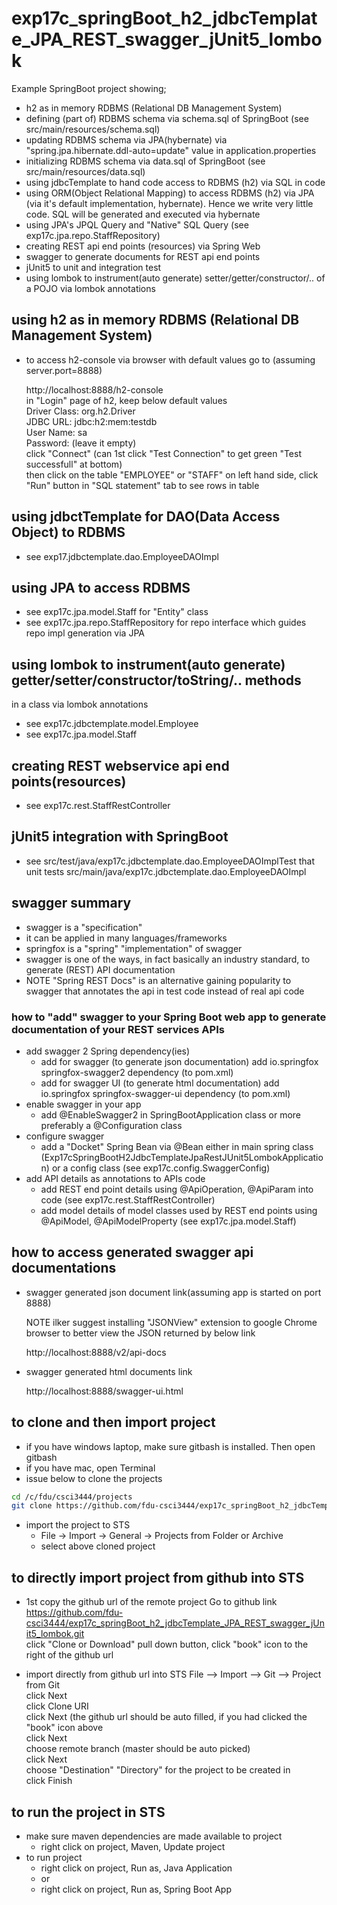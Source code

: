 # exp17c_springBoot_h2_jdbcTemplate_JPA_REST_swagger_jUnit5_lombok
Example SpringBoot project showing;

- h2 as in memory RDBMS (Relational DB Management System)
- defining (part of) RDBMS schema via schema.sql of SpringBoot (see src/main/resources/schema.sql)
- updating RDBMS schema via JPA(hybernate) via "spring.jpa.hibernate.ddl-auto=update" value in application.properties
- initializing RDBMS schema via data.sql of SpringBoot (see src/main/resources/data.sql)
- using jdbcTemplate to hand code access to RDBMS (h2) via SQL in code
- using ORM(Object Relational Mapping) to access RDBMS (h2) via JPA (via it's default implementation, hybernate). 
  Hence we write very little code. SQL 
  will be generated and executed via hybernate
- using JPA's JPQL Query and "Native" SQL Query (see exp17c.jpa.repo.StaffRepository)
- creating REST api end points (resources) via Spring Web
- swagger to generate documents for REST api end points
- jUnit5 to unit and integration test
- using lombok to instrument(auto generate) setter/getter/constructor/.. of a POJO via 
  lombok annotations

## using h2 as in memory RDBMS (Relational DB Management System)
- to access h2-console via browser with default values go to (assuming server.port=8888) 

  http://localhost:8888/h2-console                 <br>
  in "Login" page of h2, keep below default values <br>
    Driver Class: org.h2.Driver                    <br>
    JDBC URL: jdbc:h2:mem:testdb                   <br>
    User Name: sa                                  <br>
    Password:       (leave it empty)               <br>
      click "Connect"  (can 1st click "Test Connection" to get green "Test successfull" at bottom)   <br>
      then click on the table "EMPLOYEE" or "STAFF" on left hand side, click "Run" button in "SQL statement" tab to see rows in table

## using jdbctTemplate for DAO(Data Access Object) to RDBMS
- see exp17.jdbctemplate.dao.EmployeeDAOImpl

## using JPA to access RDBMS
- see exp17c.jpa.model.Staff for "Entity" class
- see exp17c.jpa.repo.StaffRepository for repo interface which guides repo impl generation 
  via JPA

## using lombok to instrument(auto generate) getter/setter/constructor/toString/.. methods 
in a class via lombok annotations
- see exp17c.jdbctemplate.model.Employee
- see exp17c.jpa.model.Staff 

## creating REST webservice api end points(resources)
- see exp17c.rest.StaffRestController

## jUnit5 integration with SpringBoot
- see src/test/java/exp17c.jdbctemplate.dao.EmployeeDAOImplTest that unit tests src/main/java/exp17c.jdbctemplate.dao.EmployeeDAOImpl

## swagger summary
- swagger is a "specification"
- it can be applied in many languages/frameworks
- springfox is a "spring" "implementation" of swagger
- swagger is one of the ways, in fact basically an industry standard, to generate (REST) 
  API documentation
- NOTE "Spring REST Docs" is an alternative gaining popularity to swagger that annotates the api in test 
  code instead of real api code

### how to "add" swagger to your Spring Boot web app to generate documentation of your REST services APIs
- add swagger 2 Spring dependency(ies)
  - add for swagger    (to generate json documentation) add io.springfox  springfox-swagger2   dependency (to pom.xml)
  - add for swagger UI (to generate html documentation) add io.springfox  springfox-swagger-ui dependency (to pom.xml)
- enable swagger in your app
  - add @EnableSwagger2 in SpringBootApplication class or more preferably a @Configuration class
- configure swagger
  - add a "Docket" Spring Bean via @Bean either in main spring class (Exp17cSpringBootH2JdbcTemplateJpaRestJUnit5LombokApplication) 
    or a config class (see exp17c.config.SwaggerConfig)
- add API details as annotations to APIs code
  - add REST end point details using @ApiOperation, @ApiParam into code (see exp17c.rest.StaffRestController)
  - add model details of model classes used by REST end points using @ApiModel, @ApiModelProperty 
    (see exp17c.jpa.model.Staff)

## how to access generated swagger api documentations
- swagger generated json document link(assuming app is started on port 8888)
  
  NOTE ilker suggest installing "JSONView" extension to google Chrome browser to better view the JSON returned by below link
  
  http://localhost:8888/v2/api-docs
- swagger generated html documents link
  
  http://localhost:8888/swagger-ui.html

  
## to clone and then import project
- if you have windows laptop, make sure gitbash is installed. Then open gitbash
- if you have mac, open Terminal
- issue below to clone the projects
```bash
cd /c/fdu/csci3444/projects
git clone https://github.com/fdu-csci3444/exp17c_springBoot_h2_jdbcTemplate_JPA_REST_swagger_jUnit5_lombok.git
```

- import the project to STS
	- File -> Import -> General -> Projects from Folder or Archive
	- select above cloned project

## to directly import project from github into STS
- 1st copy the github url of the remote project
Go to github link <br>
 https://github.com/fdu-csci3444/exp17c_springBoot_h2_jdbcTemplate_JPA_REST_swagger_jUnit5_lombok.git <br>
   click "Clone or Download" pull down button, click "book" icon to the right of the github url

- import directly from github url into STS
File --> Import --> Git --> Project from Git <br>
 click Next <br>
   click Clone URI <br>
     click Next (the github url should be auto filled, if you had clicked the "book" icon above <br>
       click Next <br>
        choose remote branch (master should be auto picked) <br>
          click Next <br>
            choose "Destination" "Directory" for the project to be created in <br>
              click Finish

## to run the project in STS
- make sure maven dependencies are made available to project
	- right click on project, Maven, Update project
- to run project
	- right click on project, Run as, Java Application
	- or
	- right click on project, Run as, Spring Boot App
  